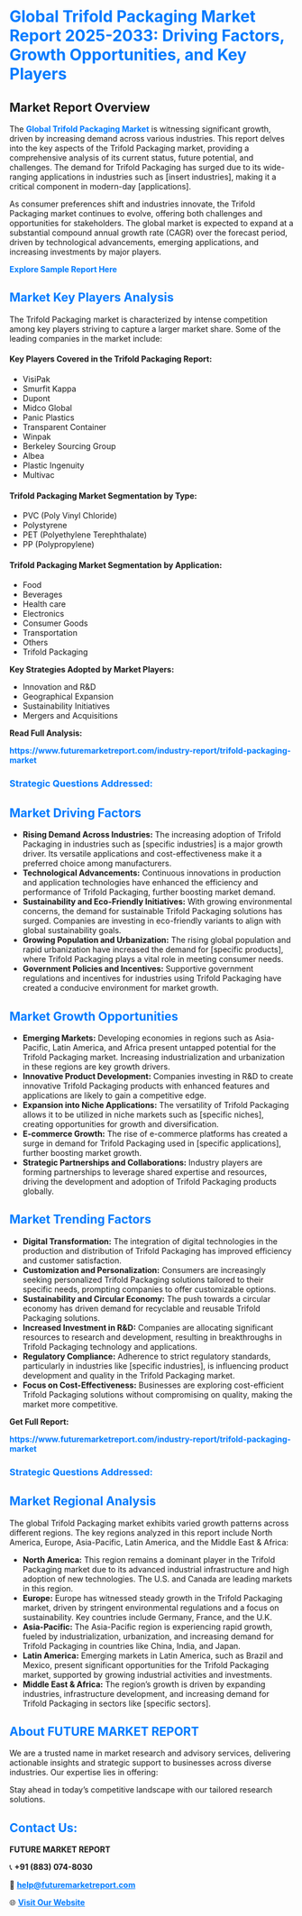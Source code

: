 <h1 style="color: #007BFF;">Global Trifold Packaging Market Report 2025-2033: Driving Factors, Growth Opportunities, and Key Players</h1>

<section id="overview">
<h2>Market Report Overview</h2>
<p>The <a href="https://www.futuremarketreport.com/industry-report/trifold-packaging-market" style="color: #007BFF; text-decoration: none;"><strong>Global Trifold Packaging Market</strong></a> is witnessing significant growth, driven by increasing demand across various industries. This report delves into the key aspects of the Trifold Packaging market, providing a comprehensive analysis of its current status, future potential, and challenges. The demand for Trifold Packaging has surged due to its wide-ranging applications in industries such as [insert industries], making it a critical component in modern-day [applications].</p>
<p>As consumer preferences shift and industries innovate, the Trifold Packaging market continues to evolve, offering both challenges and opportunities for stakeholders. The global market is expected to expand at a substantial compound annual growth rate (CAGR) over the forecast period, driven by technological advancements, emerging applications, and increasing investments by major players.</p>
</section>

<section id="overview">
<p><a href="https://www.futuremarketreport.com/request-sample/reportId=112179" style="color: #007BFF; text-decoration: none;"><strong>Explore Sample Report Here</strong></a></p>
</section>

<section id="key-players">
<h2 style="color: #007BFF;">Market Key Players Analysis</h2>
<p>The Trifold Packaging market is characterized by intense competition among key players striving to capture a larger market share. Some of the leading companies in the market include:</p>
<h4>Key Players Covered in the Trifold Packaging Report:</h4>
<ul><li>VisiPak</li><li>Smurfit Kappa</li><li>Dupont</li><li>Midco Global</li><li>Panic Plastics</li><li>Transparent Container</li><li>Winpak</li><li>Berkeley Sourcing Group</li><li>Albea</li><li>Plastic Ingenuity</li><li>Multivac</li></ul>
<h4>Trifold Packaging Market Segmentation by Type:</h4>
<ul><li>PVC (Poly Vinyl Chloride)</li><li>Polystyrene</li><li>PET (Polyethylene Terephthalate)</li><li>PP (Polypropylene)</li></ul>

<h4>Trifold Packaging Market Segmentation by Application:</h4>
<ul><li>Food</li><li>Beverages</li><li>Health care</li><li>Electronics</li><li>Consumer Goods</li><li>Transportation</li><li>Others</li><li>Trifold Packaging</li></ul>
<p><strong>Key Strategies Adopted by Market Players:</strong></p>
<ul>
<li>Innovation and R&D</li>
<li>Geographical Expansion</li>
<li>Sustainability Initiatives</li>
<li>Mergers and Acquisitions</li>
</ul>
</section>

<section>
<p><strong>Read Full Analysis: </strong></p><a href="https://www.futuremarketreport.com/industry-report/trifold-packaging-market" style="color: #007BFF; text-decoration: none;"><strong>https://www.futuremarketreport.com/industry-report/trifold-packaging-market</strong></a>
<h3 style="color: #007BFF;">Strategic Questions Addressed:</h3>
</section>

<section id="driving-factors">
<h2 style="color: #007BFF;">Market Driving Factors</h2>
<ul>
<li><strong>Rising Demand Across Industries:</strong> The increasing adoption of Trifold Packaging in industries such as [specific industries] is a major growth driver. Its versatile applications and cost-effectiveness make it a preferred choice among manufacturers.</li>
<li><strong>Technological Advancements:</strong> Continuous innovations in production and application technologies have enhanced the efficiency and performance of Trifold Packaging, further boosting market demand.</li>
<li><strong>Sustainability and Eco-Friendly Initiatives:</strong> With growing environmental concerns, the demand for sustainable Trifold Packaging solutions has surged. Companies are investing in eco-friendly variants to align with global sustainability goals.</li>
<li><strong>Growing Population and Urbanization:</strong> The rising global population and rapid urbanization have increased the demand for [specific products], where Trifold Packaging plays a vital role in meeting consumer needs.</li>
<li><strong>Government Policies and Incentives:</strong> Supportive government regulations and incentives for industries using Trifold Packaging have created a conducive environment for market growth.</li>
</ul>
</section>

<section id="growth-opportunities">
<h2 style="color: #007BFF;">Market Growth Opportunities</h2>
<ul>
<li><strong>Emerging Markets:</strong> Developing economies in regions such as Asia-Pacific, Latin America, and Africa present untapped potential for the Trifold Packaging market. Increasing industrialization and urbanization in these regions are key growth drivers.</li>
<li><strong>Innovative Product Development:</strong> Companies investing in R&D to create innovative Trifold Packaging products with enhanced features and applications are likely to gain a competitive edge.</li>
<li><strong>Expansion into Niche Applications:</strong> The versatility of Trifold Packaging allows it to be utilized in niche markets such as [specific niches], creating opportunities for growth and diversification.</li>
<li><strong>E-commerce Growth:</strong> The rise of e-commerce platforms has created a surge in demand for Trifold Packaging used in [specific applications], further boosting market growth.</li>
<li><strong>Strategic Partnerships and Collaborations:</strong> Industry players are forming partnerships to leverage shared expertise and resources, driving the development and adoption of Trifold Packaging products globally.</li>
</ul>
</section>

<section id="trending-factors">
<h2 style="color: #007BFF;">Market Trending Factors</h2>
<ul>
<li><strong>Digital Transformation:</strong> The integration of digital technologies in the production and distribution of Trifold Packaging has improved efficiency and customer satisfaction.</li>
<li><strong>Customization and Personalization:</strong> Consumers are increasingly seeking personalized Trifold Packaging solutions tailored to their specific needs, prompting companies to offer customizable options.</li>
<li><strong>Sustainability and Circular Economy:</strong> The push towards a circular economy has driven demand for recyclable and reusable Trifold Packaging solutions.</li>
<li><strong>Increased Investment in R&D:</strong> Companies are allocating significant resources to research and development, resulting in breakthroughs in Trifold Packaging technology and applications.</li>
<li><strong>Regulatory Compliance:</strong> Adherence to strict regulatory standards, particularly in industries like [specific industries], is influencing product development and quality in the Trifold Packaging market.</li>
<li><strong>Focus on Cost-Effectiveness:</strong> Businesses are exploring cost-efficient Trifold Packaging solutions without compromising on quality, making the market more competitive.</li>
</ul>
</section>

<section>
<p><strong>Get Full Report: </strong></p><a href="https://www.futuremarketreport.com/industry-report/trifold-packaging-market" style="color: #007BFF; text-decoration: none;"><strong>https://www.futuremarketreport.com/industry-report/trifold-packaging-market</strong></a>
<h3 style="color: #007BFF;">Strategic Questions Addressed:</h3>
</section>


<section id="regional-analysis">
<h2 style="color: #007BFF;">Market Regional Analysis</h2>
<p>The global Trifold Packaging market exhibits varied growth patterns across different regions. The key regions analyzed in this report include North America, Europe, Asia-Pacific, Latin America, and the Middle East & Africa:</p>
<ul>
<li><strong>North America:</strong> This region remains a dominant player in the Trifold Packaging market due to its advanced industrial infrastructure and high adoption of new technologies. The U.S. and Canada are leading markets in this region.</li>
<li><strong>Europe:</strong> Europe has witnessed steady growth in the Trifold Packaging market, driven by stringent environmental regulations and a focus on sustainability. Key countries include Germany, France, and the U.K.</li>
<li><strong>Asia-Pacific:</strong> The Asia-Pacific region is experiencing rapid growth, fueled by industrialization, urbanization, and increasing demand for Trifold Packaging in countries like China, India, and Japan.</li>
<li><strong>Latin America:</strong> Emerging markets in Latin America, such as Brazil and Mexico, present significant opportunities for the Trifold Packaging market, supported by growing industrial activities and investments.</li>
<li><strong>Middle East & Africa:</strong> The region’s growth is driven by expanding industries, infrastructure development, and increasing demand for Trifold Packaging in sectors like [specific sectors].</li>
</ul>
</section>

<footer>
<h2 style="color: #007BFF;">About FUTURE MARKET REPORT</h2>
<p>We are a trusted name in market research and advisory services, delivering actionable insights and strategic support to businesses across diverse industries. Our expertise lies in offering:</p>

<p>Stay ahead in today’s competitive landscape with our tailored research solutions.</p>

<h2 style="color: #007BFF;">Contact Us:</h2>
<p><strong>FUTURE MARKET REPORT</strong></p>
<p>📞 <strong>+91 (883) 074-8030</strong></p>
<p>📧 <strong><a href="mailto:help@futuremarketreport.com" style="color: #007BFF;">help@futuremarketreport.com</a></strong></p>
<p>🌐 <strong><a href="https://www.futuremarketreport.com/" style="color: #007BFF;">Visit Our Website</a></strong></p>
</footer>